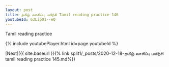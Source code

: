 ```yaml
---
layout: post
title: தமிழ் வாசிப்பு பயிற்சி Tamil reading practice 146
youtubeId: 63LipO1--eQ
---
```

 
 
Tamil reading practice
 
 
 
 
 


{% include youtubePlayer.html id=page.youtubeId %}
 
[Next]({{ site.baseurl }}{% link  split1/_posts/2020-12-18-தமிழ் வாசிப்பு பயிற்சி tamil reading practice 145.md%})
 
